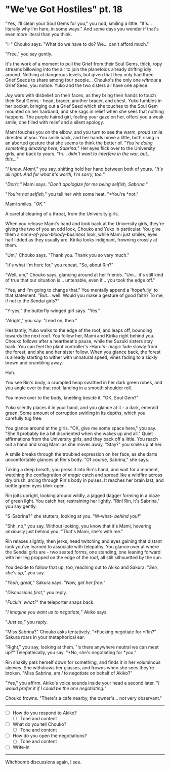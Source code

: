 # "We've Got Hostiles" pt. 18

"Yes, I'll clean your Soul Gems for you," you nod, smiling a little. "It's... literally why I'm here, in some ways." And some days you wonder if that's even *more* literal than you think.

"I-" Chouko says. "What do we have to do? We... can't afford much."

"Free," you say gently.

It's the work of a moment to pull the Grief from their Soul Gems, thick, ropy streams billowing into the air to join the planetoids already drifting idly around. Nothing at dangerous levels, but given that they only had three Grief Seeds to share among four people... Chouko's the only one *without* a Grief Seed, you notice. Yuko and the two sisters all have one apiece.

*Joy* wars with disbelief on their faces, as they bring their hands to touch their Soul Gems - head, bracer, another bracer, and chest. Yuko fumbles in her pocket, bringing out a Grief Seed which she touches to the Soul Gem mounted on her hairband, and she sags in relief when she sees that nothing happens. The purple haired girl, feeling your gaze on her, offers you a weak smile, one filled with relief and a silent apology.

Mami touches you on the elbow, and you turn to see the warm, *proud* smile directed at you. You smile back, and her hands move a little, both rising in an aborted gesture that she seems to think the better of. "*You're doing something amazing here, Sabrina.*" Her eyes flick over to the University girls, and back to yours. "*I-I... didn't want to interfere in the war, but... this...*"

"*I know, Mami,*" you say, shifting hold her hand between both of yours. "*It's all right. And for what it's worth, I'm sorry, too.*"

"*Don't,*" Mami says. "*Don't apologize for me being selfish, Sabrina.*"

"*You're not selfish,*" you tell her with some heat. "\*You're \*not."

Mami smiles. "*OK.*"

A careful clearing of a throat, from the University girls.

When you release Mami's hand and look back at the University girls, they're giving the two of you an odd look, Chouko and Yuko in particular. You give them a *none-of-your-bloody-business* look, while Mami just smiles, eyes half lidded as they usually are. Kirika looks indignant, frowning crossly at them.

"Um," Chouko says. "Thank you. Thank you so very much."

"It's what I'm here for," you repeat. "So, about Rin?"

"Well, um," Chouko says, glancing around at her friends. "Um... it's still kind of true that our situation is... untenable, even if... you took the edge off."

"Yes, and I'm going to change that." You mentally append a 'hopefully' to that statement. "But... well. Would you make a gesture of good faith? To me, if not to the Sendai girls?"

"Y-yes," the butterfly-winged girl says. "Yes."

"Alright," you say. "Lead on, then."

Hesitantly, Yuko walks to the edge of the roof, and leaps off, bounding towards the next roof. You follow her, Mami and Kirika right behind you. Chouko follows after a heartbeat's pause, while the Suzuki sisters stay back. You can feel the plant controller's -Haru's- magic fade slowly from the forest, and she and her sister follow. When you glance back, the forest is already starting to wither with unnatural speed, vines fading to a sickly brown and crumbling away.

Huh.

You see Rin's body, a crumpled heap swathed in her dark green robes, and you angle over to that roof, landing in a smooth shoulder roll.

You move over to the body, kneeling beside it. "OK, Soul Gem?"

Yuko silently places it in your hand, and you glance at it - a dark, emerald green. Some amount of corruption swirling in its depths, which you carefully tug free.

You glance around at the girls. "OK, give me some space here," you say. "She'll probably be a bit disoriented when she wakes up and all." Quiet affirmations from the University girls, and they back off a little. You reach out a hand and snag Mami as she moves away. "Stay?" you smile up at her.

A smile breaks through the troubled expression on her face, as she darts uncomfortable glances at Rin's body. "Of course, Sabrina," she says.

Taking a deep breath, you press it into Rin's hand, and wait for a moment, watching the conflagration of *magic* catch and spread like a wildfire across dry brush, arcing through Rin's body in pulses. It reaches her brain last, and bottle green eyes blink open.

Rin jolts upright, looking around wildly, a jagged dagger forming in a blaze of green light. You catch her, restraining her lightly. "Rin! Rin, it's Sabrina," you say gently.

"S-Sabrina?" she stutters, looking at you. "W-what- *behind you!*"

"Shh, no," you say. Without looking, you know that it's Mami, hovering anxiously just behind you. "That's Mami, she's with me."

Rin relaxes slightly, then jerks, head twitching and eyes gaining that distant look you've learned to associate with telepathy. You glance over at where the Sendai girls are - two seated forms, one standing, one leaning forward with her leg propped on the edge of the roof, all still silhouetted by the sun.

You decide to follow that up, too, reaching out to Akiko and Sakura. "*See, she's up,*" you say.

"*Yeah, great,*" Sakura says. "*Now, get her free.*"

"*Discussions first,*" you reply.

"*Fuckin' what?*" the teleporter snaps back.

"*I imagine you want us to negotiate,*" Akiko says.

"*Just so,*" you reply.

"Miss Sabrina?" Chouko asks tentatively. "\*Fucking negotiate for \*Rin?" Sakura roars in your metaphorical ear.

"Right," you say, looking at them. "Is there anywhere neutral we can meet up?" Telepathically, you say. "\*No, she's negotiating for \*you."

Rin shakily pats herself down for something, and finds it in her voluminous sleeves. She withdraws her glasses, and frowns when she sees they're broken. "Miss Sabrina, am *I* to negotiate on behalf of Akiko?"

"Yes," you affirm. Akiko's voice sounds inside your head a second later. "*I would prefer it if *I* could be the one negotiating.*"

Chouko frowns. "There's a cafe nearby, the owner's... not very observant."

---

- [ ] How do you respond to Akiko?
  - [ ] Tone and content
- [ ] What do you tell Chouko?
  - [ ] Tone and content
- [ ] How do you open the negotiations?
  - [ ] Tone and content
- [ ] Write-in

---

Witchbomb discussions again, I see.
